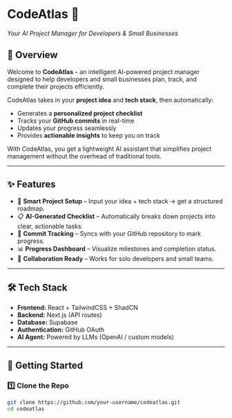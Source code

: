 # CodeAtlas 🚀  
*Your AI Project Manager for Developers & Small Businesses*  

## 🌟 Overview  
Welcome to **CodeAtlas** – an intelligent AI-powered project manager designed to help developers and small businesses plan, track, and complete their projects efficiently.  

CodeAtlas takes in your **project idea** and **tech stack**, then automatically:  
- Generates a **personalized project checklist**  
- Tracks your **GitHub commits** in real-time  
- Updates your progress seamlessly  
- Provides **actionable insights** to keep you on track  

With CodeAtlas, you get a lightweight AI assistant that simplifies project management without the overhead of traditional tools.  

---

## ✨ Features  
- 📝 **Smart Project Setup** – Input your idea + tech stack → get a structured roadmap.  
- 📋 **AI-Generated Checklist** – Automatically breaks down projects into clear, actionable tasks.  
- 🔄 **Commit Tracking** – Syncs with your GitHub repository to mark progress.  
- 📊 **Progress Dashboard** – Visualize milestones and completion status.  
- 🤝 **Collaboration Ready** – Works for solo developers and small teams.  

---

## 🛠️ Tech Stack  
- **Frontend:** React + TailwindCSS + ShadCN  
- **Backend:** Next.js (API routes)  
- **Database:** Supabase  
- **Authentication:** GitHub OAuth  
- **AI Agent:** Powered by LLMs (OpenAI / custom models)  

---

## 🚀 Getting Started  

### 1️⃣ Clone the Repo  
```bash
git clone https://github.com/your-username/codeatlas.git
cd codeatlas

